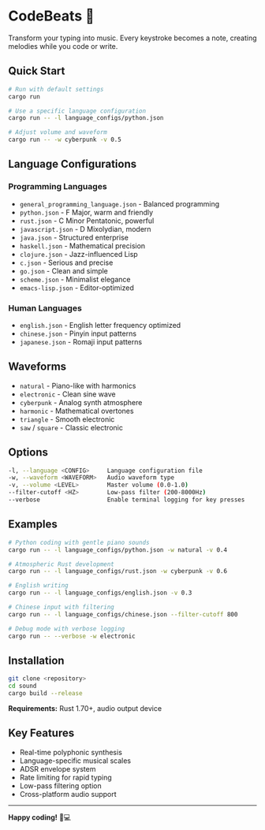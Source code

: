 # CodeBeats 🎵

Transform your typing into music. Every keystroke becomes a note, creating melodies while you code or write.

## Quick Start

```bash
# Run with default settings
cargo run

# Use a specific language configuration
cargo run -- -l language_configs/python.json

# Adjust volume and waveform
cargo run -- -w cyberpunk -v 0.5
```

## Language Configurations

### Programming Languages
- `general_programming_language.json` - Balanced programming
- `python.json` - F Major, warm and friendly
- `rust.json` - C Minor Pentatonic, powerful
- `javascript.json` - D Mixolydian, modern
- `java.json` - Structured enterprise
- `haskell.json` - Mathematical precision
- `clojure.json` - Jazz-influenced Lisp
- `c.json` - Serious and precise
- `go.json` - Clean and simple
- `scheme.json` - Minimalist elegance
- `emacs-lisp.json` - Editor-optimized

### Human Languages
- `english.json` - English letter frequency optimized
- `chinese.json` - Pinyin input patterns
- `japanese.json` - Romaji input patterns

## Waveforms

- `natural` - Piano-like with harmonics
- `electronic` - Clean sine wave
- `cyberpunk` - Analog synth atmosphere
- `harmonic` - Mathematical overtones
- `triangle` - Smooth electronic
- `saw` / `square` - Classic electronic

## Options

```bash
-l, --language <CONFIG>     Language configuration file
-w, --waveform <WAVEFORM>   Audio waveform type
-v, --volume <LEVEL>        Master volume (0.0-1.0)
--filter-cutoff <HZ>        Low-pass filter (200-8000Hz)
--verbose                   Enable terminal logging for key presses
```

## Examples

```bash
# Python coding with gentle piano sounds
cargo run -- -l language_configs/python.json -w natural -v 0.4

# Atmospheric Rust development
cargo run -- -l language_configs/rust.json -w cyberpunk -v 0.6

# English writing
cargo run -- -l language_configs/english.json -v 0.3

# Chinese input with filtering
cargo run -- -l language_configs/chinese.json --filter-cutoff 800

# Debug mode with verbose logging
cargo run -- --verbose -w electronic
```

## Installation

```bash
git clone <repository>
cd sound
cargo build --release
```

**Requirements:** Rust 1.70+, audio output device

## Key Features

- Real-time polyphonic synthesis
- Language-specific musical scales
- ADSR envelope system
- Rate limiting for rapid typing
- Low-pass filtering option
- Cross-platform audio support

---

**Happy coding!** 🎵💻